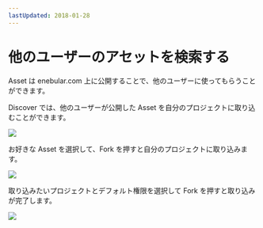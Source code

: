 ```yaml
---
lastUpdated: 2018-01-28
---
```


# 他のユーザーのアセットを検索する

Asset は enebular.com 上に公開することで、他のユーザーに使ってもらうことができます。

Discover では、他のユーザーが公開した Asset を自分のプロジェクトに取り込むことができます。

![](https://i.gyazo.com/013383e2a426b9c2e68cbba90ef06b21.png)

お好きな Asset を選択して、Fork を押すと自分のプロジェクトに取り込みます。

![](https://i.gyazo.com/8dc7a8ac13e4676a17ab8f518a3c84cb.png)

取り込みたいプロジェクトとデフォルト権限を選択して Fork を押すと取り込みが完了します。

![](https://i.gyazo.com/c2881d0f74f2f00836ef97cfb0f12bf2.png)